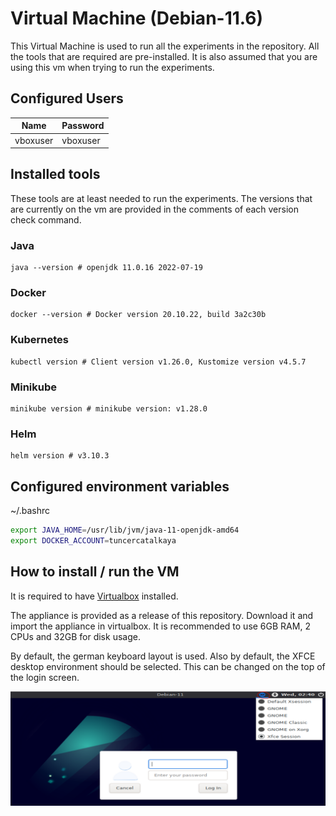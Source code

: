 # Virtual Machine (Debian-11.6)
This Virtual Machine is used to run all the experiments in the repository. All the tools that are required
are pre-installed. It is also assumed that you are using this vm when trying to run the experiments.

## Configured Users
| Name       | Password |
|------------|----------|
| vboxuser   | vboxuser |

## Installed tools
These tools are at least needed to run the experiments. The versions that are
currently on the vm are provided in the comments of each version check command.

### Java
```shell
java --version # openjdk 11.0.16 2022-07-19
```

### Docker
```shell
docker --version # Docker version 20.10.22, build 3a2c30b
```

### Kubernetes
```shell
kubectl version # Client version v1.26.0, Kustomize version v4.5.7
```

### Minikube
```shell
minikube version # minikube version: v1.28.0
```

### Helm
```shell
helm version # v3.10.3
```

## Configured environment variables
~/.bashrc
```bash
export JAVA_HOME=/usr/lib/jvm/java-11-openjdk-amd64
export DOCKER_ACCOUNT=tuncercatalkaya
```

## How to install / run the VM
It is required to have [Virtualbox](https://www.virtualbox.org/) installed.

The appliance is provided as a release of this repository. Download it and import the appliance in virtualbox.
It is recommended to use 6GB RAM, 2 CPUs and 32GB for disk usage.

By default, the german keyboard layout is used. Also by default, the XFCE desktop environment should be selected.
This can be changed on the top of the login screen.

![](imgs/change_desktop_environment.PNG)
